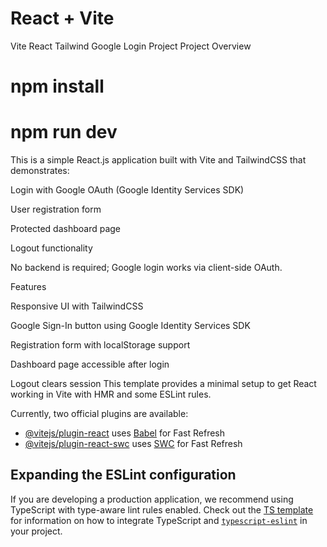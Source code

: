 # React + Vite
Vite React Tailwind Google Login Project
Project Overview
# npm install
# npm run dev
This is a simple React.js application built with Vite and TailwindCSS that demonstrates:

Login with Google OAuth (Google Identity Services SDK)

User registration form

Protected dashboard page

Logout functionality

No backend is required; Google login works via client-side OAuth.

Features

Responsive UI with TailwindCSS

Google Sign-In button using Google Identity Services SDK

Registration form with localStorage support

Dashboard page accessible after login

Logout clears session
This template provides a minimal setup to get React working in Vite with HMR and some ESLint rules.

Currently, two official plugins are available:

- [@vitejs/plugin-react](https://github.com/vitejs/vite-plugin-react/blob/main/packages/plugin-react) uses [Babel](https://babeljs.io/) for Fast Refresh
- [@vitejs/plugin-react-swc](https://github.com/vitejs/vite-plugin-react/blob/main/packages/plugin-react-swc) uses [SWC](https://swc.rs/) for Fast Refresh

## Expanding the ESLint configuration

If you are developing a production application, we recommend using TypeScript with type-aware lint rules enabled. Check out the [TS template](https://github.com/vitejs/vite/tree/main/packages/create-vite/template-react-ts) for information on how to integrate TypeScript and [`typescript-eslint`](https://typescript-eslint.io) in your project.
